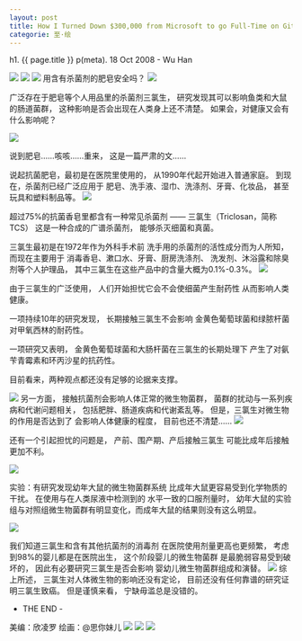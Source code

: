 ```yaml
---
layout: post
title: How I Turned Down $300,000 from Microsoft to go Full-Time on GitHub
categorie: 至·绘
---
```


h1. {{ page.title }}
p(meta). 18 Oct 2008 - Wu Han

<img class="" src="/images/zhihui/beepress-image-schedule-2-3-0-27496-1506616804.gif">
<img class="" src="/images/biaoyu.png">

<img class="" src="/images/dian.gif" >
用含有杀菌剂的肥皂安全吗？
<img class="" src="/images/zhihui/1.jpeg" >

广泛存在于肥皂等个人用品里的杀菌剂三氯生，
研究发现其可以影响鱼类和大鼠的肠道菌群，
这种影响是否会出现在人类身上还不清楚。
如果会，对健康又会有什么影响呢？


<img class="" src="/images/zhihui/2.jpeg" >

说到肥皂……咳咳……重来，
这是一篇严肃的文……

说起抗菌肥皂，最初是在医院里使用的，
从1990年代起开始进入普通家庭。
到现在，杀菌剂已经广泛应用于
肥皂、洗手液、湿巾、洗涤剂、牙膏、化妆品，
甚至玩具和塑料制品等。
<img class="" src="/images/zhihui/3.jpeg" >

超过75%的抗菌香皂里都含有一种常见杀菌剂
—— 三氯生（Triclosan，简称TCS）
这是一种合成的广谱杀菌剂，
能够杀灭细菌和真菌。

三氯生最初是在1972年作为外科手术前
洗手用的杀菌剂的活性成分而为人所知，
而现在主要用于
消毒香皂、漱口水、牙膏、厨房洗涤剂、
洗发剂、沐浴露和除臭剂等个人护理品，
其中三氯生在这些产品中的含量大概为0.1%-0.3%。
<img class="" src="/images/zhihui/4.jpeg" >


由于三氯生的广泛使用，
人们开始担忧它会不会使细菌产生耐药性
从而影响人类健康。

一项持续10年的研究发现，
长期接触三氯生不会影响
金黄色葡萄球菌和绿脓杆菌对甲氧西林的耐药性。

一项研究又表明，
金黄色葡萄球菌和大肠杆菌在三氯生的长期处理下
产生了对氨苄青霉素和环丙沙星的抗药性。

目前看来，两种观点都还没有足够的论据来支撑。

<img class="" src="/images/zhihui/5.jpeg" >
另一方面，
接触抗菌剂会影响人体正常的微生物菌群，
菌群的扰动与一系列疾病和代谢问题相关，
包括肥胖、肠道疾病和代谢紊乱等。
但是，三氯生对微生物的作用是否达到了
会影响人体健康的程度，
目前也还不清楚……

<img class="" src="/images/zhihui/6.jpeg" >

还有一个引起担忧的问题是，
产前、围产期、产后接触三氯生
可能比成年后接触更加不利。

<img class="" src="/images/zhihui/7.jpeg" >

实验：有研究发现幼年大鼠的微生物菌群系统
比成年大鼠更容易受到化学物质的干扰。
在使用与在人类尿液中检测到的
水平一致的口服剂量时，
幼年大鼠的实验组与对照组微生物菌群有明显变化，而成年大鼠的结果则没有这么明显。

<img class="" src="/images/zhihui/8.jpeg" >

我们知道三氯生和含有其他抗菌剂的消毒剂
在医院使用剂量更高也更频繁，
考虑到98%的婴儿都是在医院出生，
这个阶段婴儿的微生物菌群
是最脆弱容易受到破坏的，
因此有必要研究三氯生是否会影响
婴幼儿微生物菌群组成和演替。
<img class="" src="/images/zhihui/9.jpeg" >
综上所述，
三氯生对人体微生物的影响还没有定论，
目前还没有任何靠谱的研究证明三氯生致癌。
但是谨慎来看，
宁缺毋滥总是没错的。

- THE END -

美编：欣凌罗 绘画：@思你妹儿
<img class="" src="/images/endline.gif" >
<img class="" src="/images/zhuanfa.gif" >
<img class="" src="/images/gongzhonghao.jpeg" >


